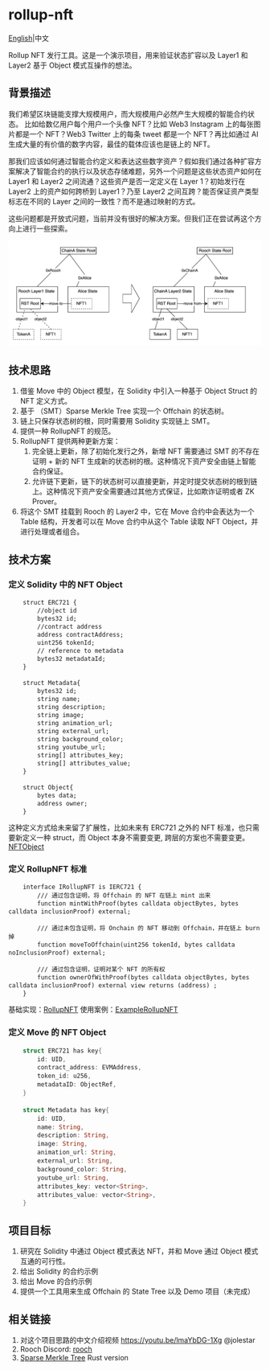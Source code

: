 # rollup-nft

[English](./README.md)|中文

Rollup NFT 发行工具。这是一个演示项目，用来验证状态扩容以及 Layer1 和 Layer2 基于 Object 模式互操作的想法。

## 背景描述

我们希望区块链能支撑大规模用户，而大规模用户必然产生大规模的智能合约状态。
比如给数亿用户每个用户一个头像 NFT？比如 Web3 Instagram 上的每张图片都是一个 NFT？Web3 Twitter 上的每条 tweet 都是一个 NFT？再比如通过 AI 生成大量的有价值的数字内容，最佳的载体应该也是链上的 NFT。

那我们应该如何通过智能合约定义和表达这些数字资产？假如我们通过各种扩容方案解决了智能合约的执行以及状态存储难题，另外一个问题是这些状态资产如何在 Layer1 和 Layer2 之间流通？这些资产是否一定定义在 Layer 1？初始发行在 Layer2 上的资产如何跨桥到 Layer1？乃至 Layer2 之间互跨？能否保证资产类型标志在不同的 Layer 之间的一致性？而不是通过映射的方式。

这些问题都是开放式问题，当前并没有很好的解决方案。但我们正在尝试再这个方向上进行一些探索。

![Rollup State tree](./rst.png)
## 技术思路

1. 借鉴 Move 中的 Object 模型，在 Solidity 中引入一种基于 Object Struct 的 NFT 定义方式。
2. 基于 （SMT）Sparse Merkle Tree 实现一个 Offchain 的状态树。
3. 链上只保存状态树的根，同时需要用 Solidity 实现链上 SMT。
4. 提供一种 RollupNFT 的规范。
5. RollupNFT 提供两种更新方案：
   1. 完全链上更新，除了初始化发行之外，新增 NFT 需要通过 SMT 的不存在证明 + 新的 NFT 生成新的状态树的根。这种情况下资产安全由链上智能合约保证。
   2. 允许链下更新，链下的状态树可以直接更新，并定时提交状态树的根到链上。这种情况下资产安全需要通过其他方式保证，比如欺诈证明或者 ZK Prover。
6. 将这个 SMT 挂载到 Rooch 的 Layer2 中，它在 Move 合约中会表达为一个 Table 结构，开发者可以在 Move 合约中从这个 Table 读取 NFT Object，并进行处理或者组合。


## 技术方案

### 定义 Solidity 中的 NFT Object

```solidity
    struct ERC721 {
        //object id
        bytes32 id;
        //contract address
        address contractAddress;
        uint256 tokenId;
        // reference to metadata
        bytes32 metadataId;
    }

    struct Metadata{
        bytes32 id;
        string name;
        string description;
        string image;
        string animation_url;
        string external_url;
        string background_color;
        string youtube_url;
        string[] attributes_key;
        string[] attributes_value; 
    }

    struct Object{
        bytes data;
        address owner;
    }
```

这种定义方式给未来留了扩展性，比如未来有 ERC721 之外的 NFT 标准，也只需要新定义一种 struct，而 Object 本身不需要变更, 跨层的方案也不需要变更。[NFTObject](./solidity-rst/contracts/NFTObject.sol)

### 定义 RollupNFT 标准

```solidity
    interface IRollupNFT is IERC721 {
        /// 通过包含证明，将 Offchain 的 NFT 在链上 mint 出来
        function mintWithProof(bytes calldata objectBytes, bytes calldata inclusionProof) external;

        /// 通过未包含证明，将 Onchain 的 NFT 移动到 Offchain，并在链上 burn 掉
        function moveToOffchain(uint256 tokenId, bytes calldata noInclusionProof) external;

        /// 通过包含证明，证明对某个 NFT 的所有权
        function ownerOfWithProof(bytes calldata objectBytes, bytes calldata inclusionProof) external view returns (address) ;
    }
```

基础实现：[RollupNFT](./solidity-rst/contracts/RollupNFT.sol)
使用案例：[ExampleRollupNFT](./solidity-rst/contracts/ExampleRollupNFT.sol)


### 定义 Move 的 NFT Object

```rust
    struct ERC721 has key{
        id: UID,
        contract_address: EVMAddress,
        token_id: u256, 
        metadataID: ObjectRef,
    }

    struct Metadata has key{
        id: UID,
        name: String,
        description: String,
        image: String,
        animation_url: String,
        external_url: String,
        background_color: String,
        youtube_url: String,
        attributes_key: vector<String>,
        attributes_value: vector<String>, 
    }

```

## 项目目标

1. 研究在 Solidity 中通过 Object 模式表达 NFT，并和 Move 通过 Object 模式互通的可行性。
2. 给出 Solidity 的合约示例
3. 给出 Move 的合约示例
4. 提供一个工具用来生成 Offchain 的 State Tree 以及 Demo 项目（未完成）

## 相关链接
1. 对这个项目思路的中文介绍视频 https://youtu.be/lmaYbDG-1Xg @jolestar
2. Rooch Discord: [rooch](https://discord.gg/rooch)
3. [Sparse Merkle Tree](https://github.com/rooch-network/smt) Rust version